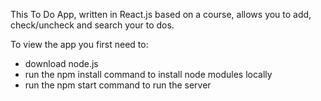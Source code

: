This To Do App, written in React.js based on a course, allows you to add, check/uncheck and search your to dos.

To view the app you first need to:
- download node.js
- run the npm install command to install node modules locally
- run the npm start command to run the server
